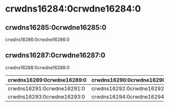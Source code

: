 # crwdns16284:0crwdne16284:0

## crwdns16285:0crwdne16285:0

crwdns16286:0crwdne16286:0

## crwdns16287:0crwdne16287:0

crwdns16288:0crwdne16288:0

| crwdns16289:0crwdne16289:0 | crwdns16290:0crwdne16290:0 |
| -------------------------- | -------------------------- |
| crwdns16291:0crwdne16291:0 | crwdns16292:0crwdne16292:0 |
| crwdns16293:0crwdne16293:0 | crwdns16294:0crwdne16294:0 |